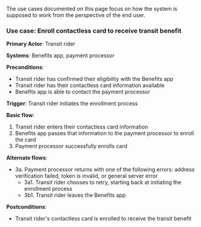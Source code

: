 The use cases documented on this page focus on how the system is supposed to work from the perspective of the end user.

### Use case: Enroll contactless card to receive transit benefit

**Primary Actor**: Transit rider

**Systems**: Benefits app, payment processor

**Preconditions**:

- Transit rider has confirmed their eligibility with the Benefits app
- Transit rider has their contactless card information available
- Benefits app is able to contact the payment processor

**Trigger**: Transit rider initiates the enrollment process

**Basic flow**:

1. Transit rider enters their contactless card information
2. Benefits app passes that information to the payment processor to enroll the card
3. Payment processor successfully enrolls card

**Alternate flows**:

- 3a. Payment processor returns with one of the following errors: address verification failed, token is invalid, or general server error
    - 3a1. Transit rider chooses to retry, starting back at initiating the enrollment process
    - 3b1. Transit rider leaves the Benefits app

**Postconditions**:

- Transit rider's contactless card is enrolled to receive the transit benefit
